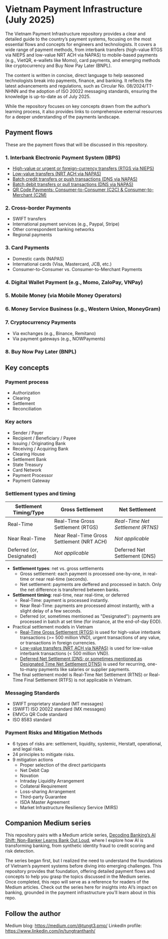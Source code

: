 # Vietnam Payment Infrastructure (July 2025)
The Vietnam Payment Infrastructure repository provides a clear and detailed guide to the country’s payment systems, focusing on the most essential flows and concepts for engineers and technologists. It covers a wide range of payment methods, from interbank transfers (high-value RTGS via NIEPS and low-value NRT ACH via NAPAS) to mobile-based payments (e.g., VietQR, e-wallets like Momo), card payments, and emerging methods like cryptocurrency and Buy Now Pay Later (BNPL).

The content is written in concise, direct language to help seasoned technologists break into payments, finance, and banking. It reflects the latest advancements and regulations, such as Circular No. 08/2024/TT-NHNN and the adoption of ISO 20022 messaging standards, ensuring the knowledge is up-to-date as of July 2025.

While the repository focuses on key concepts drawn from the author’s learning process, it also provides links to comprehensive external resources for a deeper understanding of the payments landscape.

## Payment flows
These are the payment flows that will be discussed in this repository.

### 1. Interbank Electronic Payment System (IBPS)
- [High-value or urgent or foreign-currency transfers (RTGS via NIEPS)](docs/Domestic%20High-Value%20Interbank%20Credit%20Transfers%20(RTGS).markdown)
- [Low-value transfers (NRT ACH via NAPAS)](docs/Domestic%20Low-Value%20Interbank%20Credit%20Transfers%20(Near%20Real-Time%20ACH).markdown)
- [Batch credit transfers or push transactions (DNS via NAPAS)](docs/Domestic%20Batch%20Interbank%20Credit%20Transfers%20(DNS).markdown)
- [Batch debit transfers or pull transactions (DNS via NAPAS)](docs/Domestic%20Batch%20Interbank%20Debit%20Transfers%20(Pull%20Transactions).markdown)
- [QR Code Payments: Consumer-to-Consumer (C2C) & Consumer-to-Merchant (C2M)](docs/Domestic%20QR%20Code%20Payment%20-%20Consumer-to-Consumer%20-%20Consumer-to-Merchant.markdown)

### 2. Cross-border Payments
- SWIFT transfers
- International payment services (e.g., Paypal, Stripe)
- Other correspondent banking networks
- Regional payments

### 3. Card Payments
- Domestic cards (NAPAS)
- International cards (Visa, Mastercard, JCB, etc.)
- Consumer-to-Consumer vs. Consumer-to-Merchant Payments

### 4. Digital Wallet Payment (e.g., Momo, ZaloPay, VNPay)

### 5. Mobile Money (via Mobile Money Operators)

### 6. Money Service Business (e.g., Western Union, MoneyGram)

### 7. Cryptocurrency Payments
- Via exchanges (e.g., Binance, Remitano)
- Via payment gateways (e.g., NOWPayments)

### 8. Buy Now Pay Later (BNPL)

## Key concepts

### Payment process
- Authorization
- Clearing
- Settlement
- Reconciliation

### Key actors
- Sender / Payer
- Recipient / Beneficiary / Payee
- Issuing / Originating Bank
- Receiving / Acquiring Bank
- Clearing House
- Settlement Bank
- State Treasury
- Card Network
- Payment Processor
- Payment Gateway

### Settlement types and timing

| Settlement Timing/Type | Gross Settlement | Net Settlement |
|------------------------|------------------|----------------|
| Real-Time | Real-Time Gross Settlement (RTGS) | *Real-Time Net Settlement (RTNS)* |
| Near Real-Time | Near Real-Time Gross Settlement (NRT ACH) | *Not applicable* |
| Deferred (or, Designated) | *Not applicable* | Deferred Net Settlement (DNS) |

- **Settlement types**: net vs. gross settlements
  - Gross settlement: each payment is processed one-by-one, in real-time or near real-time (seconds).
  - Net settlement: payments are deffered and processed in batch. Only the net difference is transferred between banks.
- **Settlement timing**: real-time, near real-time, or deferred
  - Real-Time: payment is processed instantly.
  - Near Real-Time: payments are processed almost instantly, with a slight delay of a few seconds.
  - Deferred (or, sometimes mentioned as "Designated"): payments are processed in batch at set time (for instance, at the end-of-day EOD).
- Practical settlement models in Vietnam
  - [Real-Time Gross Settlement (RTGS)](docs/Domestic%20High-Value%20Interbank%20Credit%20Transfers%20(RTGS).markdown) is used for high-value interbank transactions (>= 500 million VND), urgent transactions of any value, or transactions in foreign currencies.
  - [Low-value transfers (NRT ACH via NAPAS)](docs/Domestic%20Low-Value%20Interbank%20Credit%20Transfer%20(Near%20Real-Time%20ACH).markdown) is used for low-value interbank transactions (< 500 million VND).
  - [Deferred Net Settlement (DNS; or sometimes mentioned as Designated Time Net Settlement DTNS)](docs/Domestic%20Batch%20Interbank%20Credit%20Transfers%20(DNS).markdown) is used for recurring, one-to-many payments like salaries or supplier payments.
- The final settlement model is Real-Time Net Settlement (RTNS) or Real-Time Final Settlement (RTFS) is not applicable in Vietnam.

### Messaging Standards
- SWIFT proprietary standard (MT messages)
- (SWIFT) ISO 20022 standard (MX messages)
- EMVCo QR Code standard
- ISO 8583 standard

### Payment Risks and Mitigation Methods
- 6 types of risks are: settlement, liquidity, systemic, Herstatt, operational, and legal risks.
- 24 principles to mitigate risks.
- 9 mitigation actions
  - Proper selection of the direct participants
  - Net Debit Cap
  - Novation
  - Intraday Liquidity Arrangement
  - Collateral Requirement
  - Loss-sharing Arrangement
  - Third-party Guarantee
  - ISDA Master Agreement
  - Market Infrastructure Resiliency Service (MIRS)

## Companion Medium series
This repository pairs with a Medium article series, [Decoding Banking’s AI Shift: Non-Banker Learns Bank Out Loud](https://medium.com/@tungt3.pmp/decoding-bankings-ai-shift-non-banker-learns-bank-out-loud-2a88faadfb1d), where I explore how AI is transforming banking, from synthetic identity fraud to credit scoring and risk detection.

The series began first, but I realized the need to understand the foundations of Vietnam’s payment systems before diving into emerging challenges. This repository provides that foundation, offering detailed payment flows and concepts to help you grasp the topics discussed in the Medium series. Once completed, this repo will serve as a reference for readers of the Medium articles. Check out the series here for insights into AI’s impact on banking, grounded in the payment infrastructure you’ll learn about in this repo.

## Follow the author
Medium blog: https://medium.com/@tungt3.pmp/
LinkedIn profile: https://www.linkedin.com/in/tungtranthanh/
